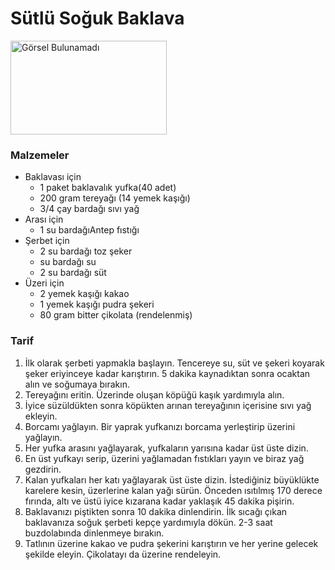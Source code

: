 <!DOCTYPE html>
<html lang="en">
<head>
    <meta charset="UTF-8">
    <meta name="viewport" content="width=device-width, initial-scale=1.0">
    <title>Document</title>
</head>
<body>
    <h1>Sütlü Soğuk Baklava</h1>
    <img src="/Resimler/Soğuk Baklava.jpeg" alt="Görsel Bulunamadı" width="250" height="150">
    <h3> Malzemeler </h3>
    <ul>
        <li>Baklavası için
            <ul>
                <li>1
                    paket baklavalık yufka(40 adet)</li>
                <li> 200 gram tereyağı (14 yemek kaşığı)</li>
                <li> 3/4 çay bardağı sıvı yağ</li>
            </ul>
        </li>
        <li>
            Arası için
            <ul>
                <li>1 su bardağıAntep fıstığı</li>
            </ul>
        </li>
        <li>
            Şerbet için
            <ul>
                <li>2 su bardağı toz şeker</li>
                <li>su bardağı su</li>
                <li>2 su bardağı süt</li>
            </ul>
        </li>
        <li>
            Üzeri için
            <ul>
                <li>2 yemek kaşığı kakao</li>
                <li>1 yemek kaşığı pudra şekeri</li>
                <li>80 gram bitter çikolata (rendelenmiş)</li>
            </ul>
        </li>
    </ul>
    <h3>Tarif</h3>
    <ol>
        <li>İlk olarak şerbeti yapmakla başlayın. Tencereye su, süt ve şekeri koyarak şeker eriyinceye kadar karıştırın. 5 dakika kaynadıktan sonra ocaktan alın ve soğumaya bırakın.</li>
        <li>Tereyağını eritin. Üzerinde oluşan köpüğü kaşık yardımıyla alın.</li>
        <li>İyice süzüldükten sonra köpükten arınan tereyağının içerisine sıvı yağ ekleyin.</li>
        <li>Borcamı yağlayın. Bir yaprak yufkanızı borcama yerleştirip üzerini yağlayın.</li>
        <li>Her yufka arasını yağlayarak, yufkaların yarısına kadar üst üste dizin.</li>
        <li>En üst yufkayı serip, üzerini yağlamadan fıstıkları yayın ve biraz yağ gezdirin.</li>
        <li>Kalan yufkaları her katı yağlayarak üst üste dizin. İstediğiniz büyüklükte karelere kesin, üzerlerine kalan yağı sürün. Önceden ısıtılmış 170 derece fırında, altı ve üstü iyice kızarana kadar yaklaşık 45 dakika pişirin.</li>
        <li>Baklavanızı piştikten sonra 10 dakika dinlendirin. İlk sıcağı çıkan baklavanıza soğuk şerbeti kepçe yardımıyla dökün. 2-3 saat buzdolabında dinlenmeye bırakın.</li>
        <li>Tatlının üzerine kakao ve pudra şekerini karıştırın ve her yerine gelecek şekilde eleyin. Çikolatayı da üzerine rendeleyin.</li>
    </ol>

</body>
</html>
